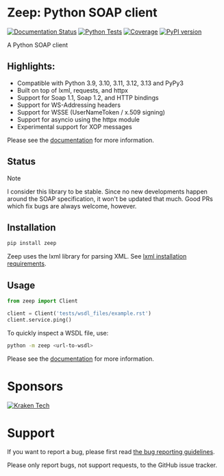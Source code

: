 # Zeep: Python SOAP client
[![Documentation Status](https://readthedocs.org/projects/python-zeep/badge/?version=latest)](https://readthedocs.org/projects/python-zeep/)
[![Python Tests](https://github.com/mvantellingen/python-zeep/workflows/Python%20Tests/badge.svg)](https://github.com/mvantellingen/python-zeep/actions?query=workflow%3A%22Python+Tests%22)
[![Coverage](https://codecov.io/gh/mvantellingen/python-zeep/graph/badge.svg?token=zwew4hc8ih)](https://codecov.io/gh/mvantellingen/python-zeep)
[![PyPI version](https://img.shields.io/pypi/v/zeep.svg)](https://pypi.python.org/pypi/zeep/)

A Python SOAP client

## Highlights:
- Compatible with Python 3.9, 3.10, 3.11, 3.12, 3.13 and PyPy3
- Built on top of lxml, requests, and httpx
- Support for Soap 1.1, Soap 1.2, and HTTP bindings
- Support for WS-Addressing headers
- Support for WSSE (UserNameToken / x.509 signing)
- Support for asyncio using the httpx module
- Experimental support for XOP messages

Please see the [documentation](http://docs.python-zeep.org/) for more information.

## Status

> [!NOTE]
> I consider this library to be stable. Since no new developments happen around the SOAP specification, it won't be updated that much. Good PRs which fix bugs are always welcome, however.


## Installation

```bash
pip install zeep
```

Zeep uses the lxml library for parsing XML. See [lxml installation requirements](https://lxml.de/installation.html).

## Usage

```python
from zeep import Client

client = Client('tests/wsdl_files/example.rst')
client.service.ping()
```

To quickly inspect a WSDL file, use:

```bash
python -m zeep <url-to-wsdl>
```

Please see the [documentation](http://docs.python-zeep.org) for more information.


# Sponsors
[![Kraken Tech](https://camo.githubusercontent.com/ecc2b8426b961f8895e4f42741c006839e4488fbe9ba8e92cfa02d48c7fdb3f1/68747470733a2f2f7374617469632e6f63746f70757363646e2e636f6d2f6b746c2f6b72616b656e2d6c6f676f2d772d67726f75702d7365636f6e646172792d323032322e706e67)](https://github.com/octoenergy)

# Support

If you want to report a bug, please first read [the bug reporting guidelines](http://docs.python-zeep.org/en/master/reporting_bugs.html).

Please only report bugs, not support requests, to the GitHub issue tracker.
